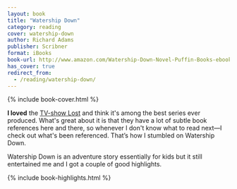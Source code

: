 ```yaml
---
layout: book
title: "Watership Down"
category: reading
cover: watership-down
author: Richard Adams
publisher: Scribner
format: iBooks
book-url: http://www.amazon.com/Watership-Down-Novel-Puffin-Books-ebook/dp/B002NXOQF2/
has_cover: true
redirect_from:
  - /reading/watership-down/
---
```

{% include book-cover.html %}

**I loved** the [TV-show Lost](https://en.wikipedia.org/wiki/Lost_(TV_series)) and think it's among the best series ever produced. What's great about it is that they have a lot of subtle book references here and there, so whenever I don't know what to read next—I check out what's been referenced. That’s how I stumbled on Watership Down.

Watership Down is an adventure story essentially for kids but it still entertained me and I got a couple of good highlights.

{% include book-highlights.html %}
